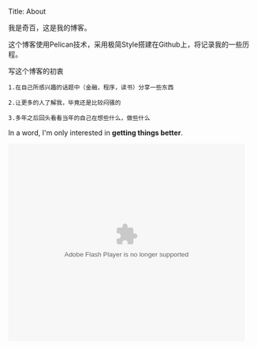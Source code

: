 ﻿Title: About

我是奇百，这是我的博客。

这个博客使用Pelican技术，采用极简Style搭建在Github上，将记录我的一些历程。

写这个博客的初衷

    1.在自己所感兴趣的话题中（金融，程序，读书）分享一些东西
    
    2.让更多的人了解我，毕竟还是比较闷骚的

    3.多年之后回头看看当年的自己在想些什么，做些什么


In a word, I'm only interested in **getting things better**.

<embed src="http://static.youku.com/v1.0.0149/v/swf/loader.swf?VideoIDS=XMzExMzIxODA0&winType=adshow&isAutoPlay=true" quality="best" width="480" height="400" align="middle" allowScriptAccess="never"  allowNetworking="internal" type="application/x-shockwave-flash"></embed>

